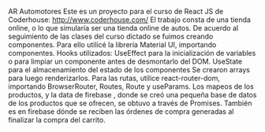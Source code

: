 AR Automotores
Este es un proyecto para el curso de React JS de Coderhouse: http://www.coderhouse.com/
El trabajo consta de una tienda online, o lo que simularía ser una tienda online de autos.
De acuerdo al seguimiento de las clases del curso dictado se fuimos creando componentes.
Para ello utilicé la librería Material UI, importando componentes.
Hooks utilizados: UseEffect para la inicialización de variables o para limpiar un componente antes de desmontarlo del DOM.
UseState para el almacenamiento del estado de los componentes
Se crearon arrays para luego renderizarlos.
Para las rutas, utilice react-router-dom, importando BrowserRouter, Routes, Route y useParams.
Los mapeos de los productos, y la data de firebase , donde se creó una pequeña base de datos de los productos que se ofrecen, se obtuvo a través de Promises. También es en firebase dónde se reciben las órdenes de compra generadas al finalizar la compra del carrito.


